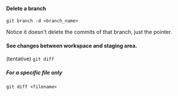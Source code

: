 #### Delete a branch
`git branch -d <branch_name>`

Notice it doesn't delete the commits of that branch, just the pointer.

#### See changes between workspace and staging area.
(tentative)
`git diff`

##### For a specific file only
`git diff <filename>`

